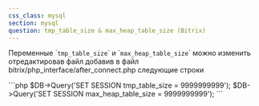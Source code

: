 ```yaml
---
css_class: mysql
section: mysql
question: tmp_table_size & max_heap_table_size (Bitrix)
---
```

Переменные &#96;`tmp_table_size`&#96; и &#96;`max_heap_table_size`&#96; можно изменить отредактировав файл добавив в файл bitrix/php_interface/after_connect.php следующие строки

&#96;&#96;&#96;php
$DB->Query('SET SESSION tmp_table_size = 9999999999');
$DB->Query('SET SESSION max_heap_table_size = 9999999999');
&#96;&#96;&#96;
